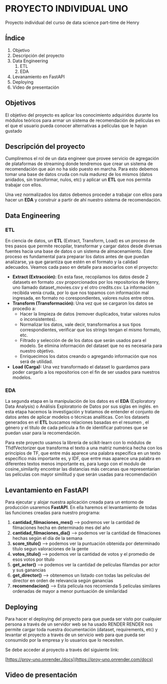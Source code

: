 # PROYECTO INDIVIDUAL UNO

Proyecto individual del curso de data science part-time de Henry

## Índice

1. Objetivo
2. Descripción del proyecto
3. Data Engineering
   1. ETL
   2. EDA
4. Levanamiento en FastAPI
5. Deploying
6. Video de presentación

## Objetivos

El objetivo del proyecto es aplicar los conocimiento adquiridos durante los módulos teóricos para armar un sistema de recomendación de películas en el que el usuario pueda conocer alternativas a películas que le hayan gustado

## Descripción del proyecto

Cumpliremos el rol de un data engineer que provee servicio de agregación de plataformas de streaming donde tendremos que crear un sistema de recomendación que aún no ha sido puesto en marcha. Para esto debemos tomar una base de datos cruda con nula madurez de los mismos (datos anidados, sin transformar, nulos, etc) y aplicar un **ETL** que nos permita trabajar con ellos.

Una vez normalizados los datos debemos proceder a trabajar con ellos para hacer un **EDA** y construir a partir de ahí nuestro sistema de recomendación.

## Data Engineering

### ETL

En ciencia de datos, un **ETL** (Extract, Transform, Load) es un proceso de tres pasos que permite recopilar, transformar y cargar datos desde diversas fuentes hacia una base de datos o un sistema de almacenamiento. Este proceso es fundamental para preparar los datos antes de que puedan analizarse, ya que garantiza que estén en el formato y la calidad adecuados. Veamos cada paso en detalle para asociarlos con el proyecto:

* **Extract (Extracción):** En esta fase, recopilamos los datos desde 2 datasets en formato .csv proporcionados por los repositorios de Henry, uno llamado dataset_movies.csv y el otro credits.csv. La información recibida venía cruda, por lo que nos topamos con información mal ingresada, en formato no corespondientes, valores nulos entre otros.
* **Transform (Transformación):** Una vez que se cargaron los datos se procedio a:
  * Hacer la limpieza de datos (remover duplicados, tratar valores nulos o inconsistentes).
  * Normalizar los datos, vale decir, transformarlos a sus tipos correspondientes, verificar que los strings tengan el mismo formato, etc.
  * Filtrado y selección de de los datos que serán usados para el modelo. Se elimina información del dataset que no es necesaria para nuestro objetivo.
  * Enriquecimos los datos creando o agregando información que nos será de utilidad.
* **Load (Carga):** Una vez transformado el dataset lo guardamos para poder cargarlo a los repositorios con el fin de ser usados para nuestros modelos.

### EDA

La segunda etapa en la manipulación de los datos es el **EDA** (Exploratory Data Analysis) o Análisis Exploratorio de Datos por sus siglas en inglés. en esta etapa hacemos la investigación y tratamos de entender el conjunto de datos antes de aplicar modelos o técnicas analíticas. Con los datasets generados en el **ETL** buscamos relaciones basadas en el resumen , el género y el título de cada película a fin de identificar patrones que se puedan usar para la recomendación.

Para este proyecto usamos la librería de scikit-learn con lo módulos de TfidfVectorizer que transforma el texto a una matriz numérica hecha con los principios de TF, que entre más aparece una palabra específica en un texto específico más importante es, y IDF, que entre mas aparece una palabra en diferentes textos menos importante es, para luego con el modulo de cosine_similarity encontrar las distancias más cercanas que representarían las películas con mayor similitud y que serán usadas para recomendación

## Levantamiento en FastAPI

Para ejecutar y alojar nuestra aplicación creada para un entorno de producción usaremos **FastAPI**. En ella haremos el levantamiento de todas las funciones creadas para nuestro programa:

1. **cantidad_filmaciones_mes()** --> podremos ver la cantidad de filmaciones hecha en determinado mes del año
2. **cantidad_filmaciones_dia()** --> podemos ver la cantidad de filmaciones hechas según el día de la semana
3. **score_titulo()** --> podemos ver la puntuación obtenida por determinado título segun valoraciones de la gente
4. **votos_titulo()** --> podemos ver la cantidad de votos y el promedio de esos votos por título
5. **get_actor()** --> podemos ver la cantidad de películas filamdas por actor y sus ganancias
6. **get_director()** --> obtenemos un listado con todas las películas del director en orden de relevancia según ganancias
7. **recomendacion()** --> Esta película nos recomienda 5 películas similares ordenadas de mayor a menor puntuación de similaridad

## Deploying

Para hacer el deploying del proyecto para que pueda ser visto por cualquier persona a través de un servidor web se ha usado RENDER RENDER nos permite cargar toda nuestra documentación (dataset, requirements, etc) y levantar el proyecto a través de un servicio web para que pueda ser consumido por la empresa y lo usuarios que lo necesiten.

Se debe acceder al proyecto a través del siguiente link:

[https://proy-uno.onrender./docs](https://proy-uno.onrender.com/docs)

## Video de presentación
